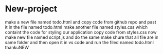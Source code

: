 # New-project
make a new file named todo.html and copy code from github repo and past it in the file named todo.html
make another file named styles.css which containt the code for styling our application copy code from styles.css
now make new file named script.js and do the same 
make shure that all file are in same folder and then open it in vs code and run the filed named todo.html
 thankuNEW
